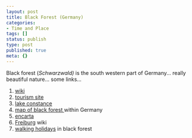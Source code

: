 ```yaml
---
layout: post
title: Black Forest (Germany)
categories:
- Time and Place
tags: []
status: publish
type: post
published: true
meta: {}
---
```

Black forest (_Schwarzwald)_ is the south western part of Germany... really beautiful nature... some links...

1. [wiki](http://en.wikipedia.org/wiki/Black_Forest)
2. [tourism site](http://www.blackforest-tourism.com/)
3. [lake constance](http://en.wikipedia.org/wiki/Lake_Constance)
4. [map of black forest ](http://www.germany.co.uk/upload/website_pictures/map_regions/black_forest_over.gif)within Germany
5. [encarta](http://encarta.msn.com/encyclopedia_761569461/black_forest.html)
6. [Freiburg](http://en.wikipedia.org/wiki/Freiburg) wiki
7. [walking holidays](http://www.walking-in-germany.co.uk/forest.htm) in black forest

